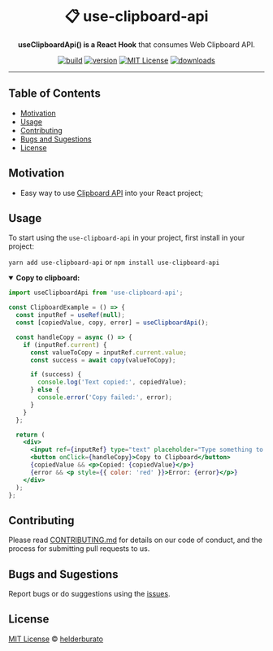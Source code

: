 <div align="center">
  <h1>📋 use-clipboard-api</h1>

  <p><strong>useClipboardApi() is a React Hook</strong> that consumes Web Clipboard API.</p>

<!-- prettier-ignore-start -->
[![build][build-badge]][build]
[![version][version-badge]][package]
[![MIT License][license-badge]][license]
[![downloads][downloads-badge]][npmtrends]
<!-- prettier-ignore-end -->

</div>

---

## Table of Contents

<!-- START doctoc generated TOC please keep comment here to allow auto update -->
<!-- DON'T EDIT THIS SECTION, INSTEAD RE-RUN doctoc TO UPDATE -->

- [Motivation](#motivation)
- [Usage](#usage)
- [Contributing](#contributing)
- [Bugs and Sugestions](#bugs-and-sugestions)
- [License](#license)

<!-- END doctoc generated TOC please keep comment here to allow auto update -->

## Motivation

- Easy way to use [Clipboard API](https://developer.mozilla.org/en-US/docs/Web/API/Clipboard_API) into your React project;

## Usage

To start using the `use-clipboard-api` in your project, first install in your project:

`yarn add use-clipboard-api` or `npm install use-clipboard-api`

<details open>
<summary><strong>Copy to clipboard:</strong></summary>

```jsx
import useClipboardApi from 'use-clipboard-api';

const ClipboardExample = () => {
  const inputRef = useRef(null);
  const [copiedValue, copy, error] = useClipboardApi();

  const handleCopy = async () => {
    if (inputRef.current) {
      const valueToCopy = inputRef.current.value;
      const success = await copy(valueToCopy);

      if (success) {
        console.log('Text copied:', copiedValue);
      } else {
        console.error('Copy failed:', error);
      }
    }
  };

  return (
    <div>
      <input ref={inputRef} type="text" placeholder="Type something to copy" />
      <button onClick={handleCopy}>Copy to Clipboard</button>
      {copiedValue && <p>Copied: {copiedValue}</p>}
      {error && <p style={{ color: 'red' }}>Error: {error}</p>}
    </div>
  );
};
```

</details>

## Contributing

Please read [CONTRIBUTING.md](CONTRIBUTING.md) for details on our code of conduct, and the process for submitting pull requests to us.

## Bugs and Sugestions

Report bugs or do suggestions using the [issues](https://github.com/helderberto/use-clipboard-api/issues).

## License

[MIT License](LICENSE) © [helderburato](https://helderberto.com)

<!-- prettier-ignore-start -->
[version-badge]: https://img.shields.io/npm/v/use-clipboard-api.svg?style=flat-square
[package]: https://www.npmjs.com/package/use-clipboard-api
[downloads-badge]: https://img.shields.io/npm/dm/use-clipboard-api.svg?style=flat-square
[npmtrends]: http://www.npmtrends.com/use-clipboard-api
[license-badge]: https://img.shields.io/npm/l/use-clipboard-api.svg?style=flat-square
[license]: https://github.com/helderberto/use-clipboard-api/blob/master/LICENSE
[build]: https://github.com/helderberto/use-clipboard-api/actions
[build-badge]: https://github.com/helderberto/use-clipboard-api/actions/workflows/ci.yml/badge.svg
<!-- prettier-ignore-end -->
